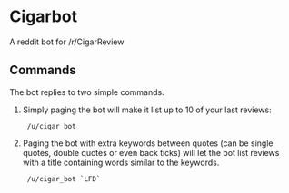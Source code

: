 # Cigarbot
A reddit bot for /r/CigarReview

## Commands
The bot replies to two simple commands.

1. Simply paging the bot will make it list up to 10 of your last reviews:

        /u/cigar_bot

2. Paging the bot with extra keywords between quotes (can be single quotes, double quotes or even back ticks) will
let the bot list reviews with a title containing words similar to the keywords.

        /u/cigar_bot `LFD`
